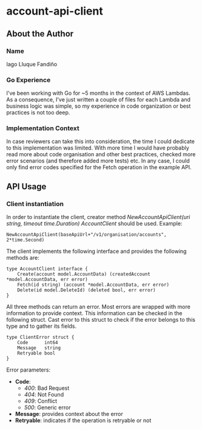 # account-api-client

## About the Author

### Name
Iago Lluque Fandiño

### Go Experience
I've been working with Go for ~5 months in the context of AWS Lambdas. As a consequence, I've just written a couple of files for each Lambda and business logic was simple, so my experience in code organization or best practices is not too deep.

### Implementation Context
In case reviewers can take this into consideration, the time I could dedicate to this implementation was limited. With more time I would have probably read more about code organisation and other best practices, checked more error scenarios (and therefore added more tests) etc. In any case, I could only find error codes specified for the Fetch operation in the example API.

## API Usage

### Client instantiation
In order to instantiate the client, creator method _NewAccountApiClient(uri string, timeout time.Duration) AccountClient_ should be used. Example:
```
NewAccountApiClient(baseApiUrl+"/v1/organisation/accounts", 2*time.Second)
```

The client implements the following interface and provides the following methods are:
```
type AccountClient interface {
	Create(account model.AccountData) (createdAccount *model.AccountData, err error)
	Fetch(id string) (account *model.AccountData, err error)
	Delete(id model.DeleteId) (deleted bool, err error)
}
```

All three methods can return an error. Most errors are wrapped with more information to provide context. This information can be checked in the following struct. Cast error to this struct to check if the error belongs to this type and to gather its fields.
```
type ClientError struct {
	Code      int64
	Message   string
	Retryable bool
}
```

Error parameters:
- **Code**: 
  - *400*: Bad Request
  - *404*: Not Found
  - *409*: Conflict
  - *500*: Generic error
- **Message**: provides context about the error
- **Retryable**: indicates if the operation is retryable or not